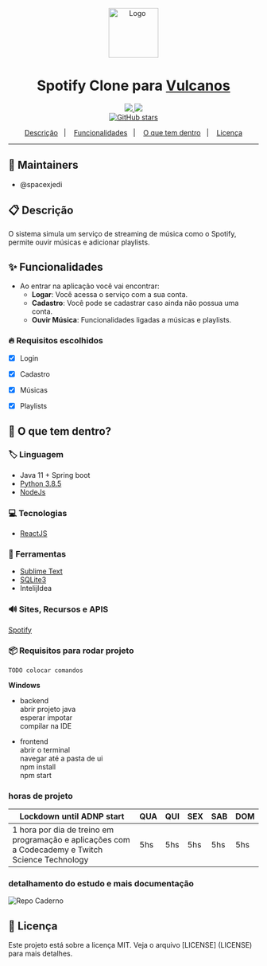 <p align="center">
  <a href="src">
    <img alt="Logo" src="https://assets.wired.com/photos/w_902/wp-content/uploads/2016/02/spotify-logo-zoom-s.jpg" width="100" />
  </a>
</p>
<h1 align="center">
  Spotify Clone para <a href="https://pt.wikipedia.org/wiki/Vulcanos">Vulcanos</a>
</h1>

<p align="center">
  <a href="https://github.com/spacexjedi/spockfython/graphs/commit-activity" alt="Maintenance">
    <img src="https://img.shields.io/badge/Maintained%3F-yes-1EAE72.svg" />
  </a>


  <!-- License -->
  <a href="./LICENSE" alt="License: MIT">
    <img src="https://img.shields.io/badge/License-MIT-1EAE72.svg" />
  </a>


  <br/>
  
  <!-- Social -->
  <a href="https://github.com/spacexjedi/spockfython/stargazers">
    <img alt="GitHub stars" src="https://img.shields.io/github/stars/spacexjedi/spockfython?style=social">
  </a>
</p>

<!-- summary -->
<p align="center">
  <a href="#clipboard-descrição">Descrição</a>&nbsp;&nbsp;&nbsp;|&nbsp;&nbsp;&nbsp;
  <a href="#sparkles-funcionalidades">Funcionalidades</a>&nbsp;&nbsp;&nbsp;|&nbsp;&nbsp;&nbsp;
  <a href="#-o-que-tem-dentro">O que tem dentro</a>&nbsp;&nbsp;&nbsp;|&nbsp;&nbsp;&nbsp;
  <a href="#memo-licença">Licença</a>
</p>

---

## :construction_worker: Maintainers
- @spacexjedi


## :clipboard: Descrição

O sistema simula um serviço de streaming de música como o Spotify, permite ouvir músicas e adicionar
playlists.   

## :sparkles: Funcionalidades  

- Ao entrar na aplicação você vai encontrar:  
  - **Logar**: Você acessa o serviço com a sua conta.  
  - **Cadastro**: Você pode se cadastrar caso ainda não possua uma conta.   
  - **Ouvir Música**: Funcionalidades ligadas a músicas e playlists.  

### :fire: Requisitos escolhidos

  - [x] Login  
  - [x] Cadastro  
  - [x] Músicas  
  - [x] Playlists  


## 🧐 O que tem dentro?

### :label: Linguagem
- Java 11 + Spring boot
- [Python 3.8.5](https://github.com/spacexjedi/spockfython)  
- [NodeJs](https://nodejs.org/en/download/)  


### :computer: Tecnologias

- [ReactJS](https://reactjs.org/)  

### :art: Ferramentas 
- [Sublime Text](https://www.sublimetext.com/)   
- [SQLite3](https://sqlite.org/index.html)  
- IntelijIdea  


### :loud_sound: Sites, Recursos e APIS

[Spotify](https://developer.spotify.com/documentation/web-api//)   

### :package:  Requisitos para rodar projeto

```
TODO colocar comandos 
```
**Windows**
- backend  
abrir projeto java   
esperar impotar  
compilar na IDE  

- frontend  
abrir o terminal  
navegar até a pasta de ui  
npm install   		
npm start     

### horas de projeto  

| Lockdown until ADNP start                                                                          | QUA | QUI | SEX | SAB | DOM |
|----------------------------------------------------------------------------------------------------|-----|-----|-----|-----|-----|
| 1 hora por dia de treino em programação e aplicações  com a Codecademy e Twitch Science Technology | 5hs | 5hs | 5hs | 5hs | 5hs |

### detalhamento do estudo e mais documentação

![Repo Caderno](https://github.com/spacexjedi/software_eng_101)  


## :memo: Licença

Este projeto está sobre a licença MIT. Veja o arquivo [LICENSE] (LICENSE) para mais detalhes.
